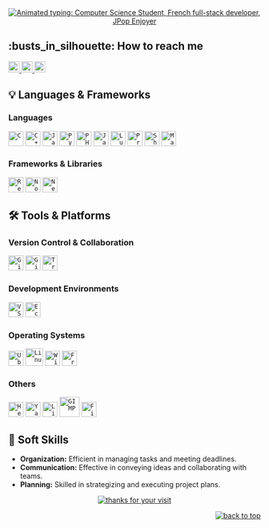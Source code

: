<div id="top"></div>

<div align="center">
  <a href="https://git.io/typing-svg" target="_blank" rel="noopener noreferrer">
    <img src="https://readme-typing-svg.demolab.com?font=Roboto+Slab&color=7E3ACE&size=30&center=true&vCenter=true&width=450&lines=Welcome+to+my+profile;I'm+Gob;He%2Fhim;Computer+Science+Student;French+Full-stack+Dev;Cat+Hater+%3E%3AO;JPop+Enjoyer;System.out.println(%27help+me%27)" 
         alt="Animated typing: Computer Science Student, French full-stack developer, JPop Enjoyer">
  </a>
</div>

<h2>:busts_in_silhouette: How to reach me</h2>
<a href="https://github.com/Goboun">
    <img alt="Link to my GitHub" src="https://img.shields.io/github/followers/Goboun?style=for-the-badge&color=181717&logo=github&logoColor=181717&label=@Goboun" height="22px">
</a>
<a href="https://linkedin.com/in/henri-emmanuel-bandois-cerveau-6a3106326/">
    <img alt="Link to my LinkedIn" src="https://img.shields.io/static/v1?label&message=/in/henri-emmanuel-bandois-cerveau&color=0A66C2&style=for-the-badge&logo=linkedin" height="22px" />
</a>
<a href="mailto:Hebc95290@gmail.com">
    <img alt="Send me an email" src="https://img.shields.io/static/v1?label&message=Hebc95290@gmail.com&color=whitesmoke&style=for-the-badge&logo=gmail" height="22px" />
</a>

<h2>💡 Languages & Frameworks</h2>
<h3>Languages</h3>
<code><img title="C" alt="C" width="30px" src="https://cdn.jsdelivr.net/gh/devicons/devicon/icons/c/c-original.svg" /></code>
<code><img title="C++" alt="C++" width="30px" src="https://cdn.jsdelivr.net/gh/devicons/devicon/icons/cplusplus/cplusplus-original.svg" /></code>
<code><img title="Java" alt="Java" width="30px" src="https://cdn.jsdelivr.net/gh/devicons/devicon/icons/java/java-original.svg" /></code>
<code><img title="Python" alt="Python" width="30px" src="https://cdn.jsdelivr.net/gh/devicons/devicon/icons/python/python-original.svg" /></code>
<code><img title="PHP" alt="PHP" width="30px" src="https://cdn.jsdelivr.net/gh/devicons/devicon/icons/php/php-original.svg" /></code>
<code><img title="JavaScript" alt="JavaScript" width="30px" src="https://cdn.jsdelivr.net/gh/devicons/devicon/icons/javascript/javascript-original.svg" /></code>
<code><img title="Lua" alt="Lua" width="30px" src="https://cdn.jsdelivr.net/gh/devicons/devicon/icons/lua/lua-original.svg" /></code>
<code><img title="Prolog" alt="Prolog" width="30px" src="https://cdn.jsdelivr.net/gh/devicons/devicon/icons/prolog/prolog-original.svg" /></code>
<code><img title="Shell" alt="Shell" width="30px" src="https://cdn.jsdelivr.net/gh/devicons/devicon/icons/bash/bash-original.svg" /></code>
<code><img title="Markdown" alt="Markdown" width="30px" src="https://cdn.jsdelivr.net/gh/devicons/devicon/icons/markdown/markdown-original.svg" /></code>

<h3>Frameworks & Libraries</h3>
<code><img title="ReactJS" alt="ReactJS" width="30px" src="https://cdn.jsdelivr.net/gh/devicons/devicon/icons/react/react-original.svg" /></code>
<code><img title="NodeJS" alt="NodeJS" width="30px" src="https://cdn.jsdelivr.net/gh/devicons/devicon/icons/nodejs/nodejs-original.svg" /></code>
<code><img title="Next.js" alt="Next.js" width="30px" src="https://cdn.jsdelivr.net/gh/devicons/devicon/icons/nextjs/nextjs-original.svg" /></code>

<h2>🛠️ Tools & Platforms</h2>
<h3>Version Control & Collaboration</h3>
<code><img title="Git" alt="Git" width="30px" src="https://cdn.jsdelivr.net/gh/devicons/devicon/icons/git/git-original.svg" /></code>
<code><img title="GitHub" alt="GitHub" width="30px" src="https://cdn.jsdelivr.net/gh/devicons/devicon/icons/github/github-original.svg" /></code>
<code><img title="Trello" alt="Trello" width="30px" src="https://cdn.jsdelivr.net/gh/devicons/devicon/icons/trello/trello-plain.svg" /></code>

<h3>Development Environments</h3>
<code><img title="VS Code" alt="VS Code" width="30px" src="https://cdn.jsdelivr.net/gh/devicons/devicon/icons/vscode/vscode-original.svg" /></code>
<code><img title="Eclipse" alt="Eclipse" width="30px" src="https://cdn.jsdelivr.net/gh/devicons/devicon/icons/eclipse/eclipse-original.svg" /></code>

<h3>Operating Systems</h3>
<code><img title="Ubuntu" alt="Ubuntu" width="30px" src="https://cdn.jsdelivr.net/gh/devicons/devicon/icons/ubuntu/ubuntu-plain.svg" /></code>
<code><img title="Linux" alt="Linux" width="35px" src="https://cdn.jsdelivr.net/gh/devicons/devicon/icons/linux/linux-original.svg" /></code>
<code><img title="Windows" alt="Windows" width="30px" src="https://cdn.jsdelivr.net/gh/devicons/devicon/icons/windows8/windows8-original.svg" /></code>
<code><img title="FreeBSD" alt="FreeBSD" width="30px" src="https://cdn.jsdelivr.net/gh/devicons/devicon/icons/freebsd/freebsd-original.svg" /></code>

<h3>Others</h3>
<code><img title="Heroku" alt="Heroku" width="30px" src="https://cdn.jsdelivr.net/gh/devicons/devicon/icons/heroku/heroku-original-wordmark.svg" /></code>
<code><img title="Yarn" alt="Yarn" width="30px" src="https://cdn.jsdelivr.net/gh/devicons/devicon/icons/yarn/yarn-original.svg" /></code>
<code><img title="LibreOffice" alt="LibreOffice" width="30px" src="https://cdn.jsdelivr.net/gh/devicons/devicon/icons/libreoffice/libreoffice-original.svg" /></code>
<code><img title="GIMP" alt="GIMP" width="40px" src="https://cdn.jsdelivr.net/gh/devicons/devicon/icons/gimp/gimp-original.svg" /></code>
<code><img title="Mozilla Firefox" alt="Firefox" width="30px" src="https://cdn.jsdelivr.net/gh/devicons/devicon/icons/firefox/firefox-original.svg" /></code>

<h2>🧠 Soft Skills</h2>
<ul>
  <li><strong>Organization:</strong> Efficient in managing tasks and meeting deadlines.</li>
  <li><strong>Communication:</strong> Effective in conveying ideas and collaborating with teams.</li>
  <li><strong>Planning:</strong> Skilled in strategizing and executing project plans.</li>
</ul>

<div align="center">
    <a href="https://git.io/typing-svg">
        <img alt="thanks for your visit" src="https://readme-typing-svg.demolab.com?font=Roboto+Slab&size=24&pause=1000&color=7E3ACECE&center=true&vCenter=true&width=435&lines=That's+all+Folks+!" >
    </a>
</div>

<p align="right"><a href="#top"><img src="https://img.shields.io/static/v1?label&message=back+to+top&color=7E3ACE&style=flat&logo" alt="back to top" /></a></p>
